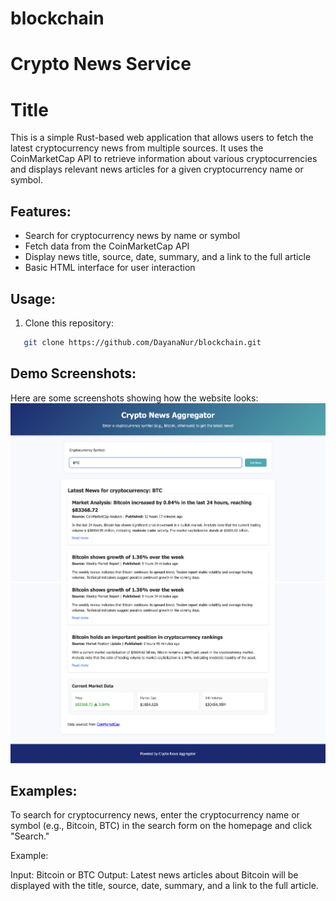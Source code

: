 # blockchain
# Crypto News Service
# Title
This is a simple Rust-based web application that allows users to fetch the latest cryptocurrency news from multiple sources. It uses the CoinMarketCap API to retrieve information about various cryptocurrencies and displays relevant news articles for a given cryptocurrency name or symbol.

## Features:
- Search for cryptocurrency news by name or symbol
- Fetch data from the CoinMarketCap API
- Display news title, source, date, summary, and a link to the full article
- Basic HTML interface for user interaction

## Usage:

1. Clone this repository:
```bash
   git clone https://github.com/DayanaNur/blockchain.git
```

## Demo Screenshots:

Here are some screenshots showing how the website looks:
![News Results](./screenshots/News.png)
![News Results](./screenshots/News2.png)


## Examples:

To search for cryptocurrency news, enter the cryptocurrency name or symbol (e.g., Bitcoin, BTC) in the search form on the homepage and click "Search."

Example:

Input: Bitcoin or BTC
Output: Latest news articles about Bitcoin will be displayed with the title, source, date, summary, and a link to the full article.



